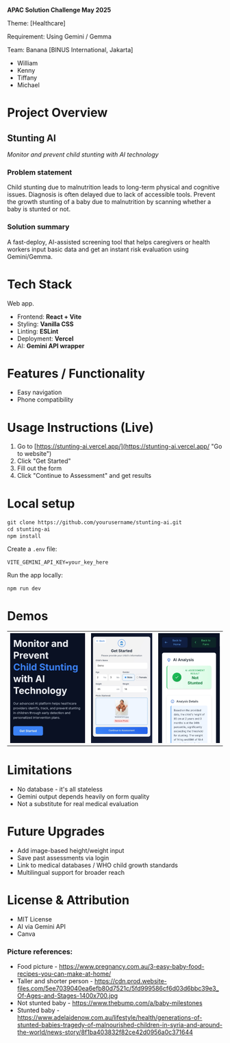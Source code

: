 **APAC Solution Challenge May 2025**

Theme: [Healthcare]

Requirement: Using Gemini / Gemma

Team: Banana [BINUS International, Jakarta]

* William
* Kenny
* Tiffany
* Michael

# Project Overview

## Stunting AI

*Monitor and prevent child stunting with AI technology*

### Problem statement

Child stunting due to malnutrition leads to long-term physical and cognitive issues. Diagnosis is often delayed due to lack of accessible tools. Prevent the growth stunting of a baby due to malnutrition by scanning whether a baby is stunted or not.

### Solution summary

A fast-deploy, AI-assisted screening tool that helps caregivers or health workers input basic data and get an instant risk evaluation using Gemini/Gemma.

# Tech Stack

Web app.

* Frontend: **React + Vite**
* Styling: **Vanilla CSS**
* Linting: **ESLint**
* Deployment: **Vercel**
* AI: **Gemini API wrapper**

# Features / Functionality

* Easy navigation
* Phone compatibility

# Usage Instructions (Live)

1. Go to [https://stunting-ai.vercel.app/](https://stunting-ai.vercel.app/ "Go to website")
2. Click "Get Started"
3. Fill out the form
4. Click "Continue to Assessment" and get results

# Local setup

```
git clone https://github.com/yourusername/stunting-ai.git
cd stunting-ai
npm install
```

Create a `.env` file:

```
VITE_GEMINI_API_KEY=your_key_here
```

Run the app locally:

```
npm run dev
```

# Demos
<table>
  <tr>
    <th>
      <source media="(prefers-color-scheme: dark)" srcset="documentation/Image1_HomeScreen.jpg">
      <source media="(prefers-color-scheme: light)" srcset="documentation/Image1_HomeScreen.jpg">
      <img src="documentation/Image1_HomeScreen.jpg"> 
    </th>
    <th>
      <source media="(prefers-color-scheme: dark)" srcset="documentation/Image2_Form.jpg">
      <source media="(prefers-color-scheme: light)" srcset="documentation/Image2_Form.jpg">
      <img src="documentation/Image2_Form.jpg"> 
    </th>
    <th>
      <source media="(prefers-color-scheme: dark)" srcset="documentation/Image3_Results.jpg">
      <source media="(prefers-color-scheme: light)" srcset="documentation/Image3_Results.jpg">
      <img src="documentation/Image3_Results.jpg"> 
    </th>
  </tr>
</table>

# Limitations

* No database - it's all stateless
* Gemini output depends heavily on form quality
* Not a substitute for real medical evaluation

# Future Upgrades

* Add image-based height/weight input
* Save past assessments via login
* Link to medical databases / WHO child growth standards
* Multilingual support for broader reach

# License & Attribution

* MIT License
* AI via Gemini API
* Canva
### Picture references:
* Food picture - https://www.pregnancy.com.au/3-easy-baby-food-recipes-you-can-make-at-home/
* Taller and shorter person - https://cdn.prod.website-files.com/5ee7039040ea6efb80d7521c/5fd999586cf6d03d6bbc39e3_Of-Ages-and-Stages-1400x700.jpg
* Not stunted baby - https://www.thebump.com/a/baby-milestones
* Stunted baby - https://www.adelaidenow.com.au/lifestyle/health/generations-of-stunted-babies-tragedy-of-malnourished-children-in-syria-and-around-the-world/news-story/8f1ba403832f82ce42d0956a0c371644

